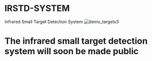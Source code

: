 # IRSTD-SYSTEM
Infrared Small Target Detection System
![demo_targets3](https://github.com/ice-flow/IRSTD-SYSTEM/assets/147463142/4ea02b87-9934-4736-956e-2d37b04ad3d4)
# The infrared small target detection system will soon be made public
